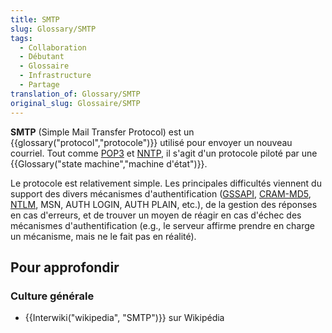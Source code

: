 ```yaml
---
title: SMTP
slug: Glossary/SMTP
tags:
  - Collaboration
  - Débutant
  - Glossaire
  - Infrastructure
  - Partage
translation_of: Glossary/SMTP
original_slug: Glossaire/SMTP
---
```

**SMTP** (Simple Mail Transfer Protocol) est un {{glossary("protocol","protocole")}} utilisé pour envoyer un nouveau courriel. Tout comme [POP3](/fr/docs/Glossaire/POP) et [NNTP](/fr/docs/Glossaire/NNTP), il s'agit d'un protocole piloté par une {{Glossary("state machine","machine d'état")}}.

Le protocole est relativement simple. Les principales difficultés viennent du support des divers mécanismes d'authentification ([GSSAPI](http://fr.wikipedia.org/wiki/GSS-API), [CRAM-MD5](http://en.wikipedia.org/wiki/CRAM-MD5), [NTLM](http://fr.wikipedia.org/wiki/NT_Lan_Manager), MSN, AUTH LOGIN, AUTH PLAIN, etc.), de la gestion des réponses en cas d'erreurs, et de trouver un moyen de réagir en cas d'échec des mécanismes d'authentification (e.g., le serveur affirme prendre en charge un mécanisme, mais ne le fait pas en réalité).

## Pour approfondir

### Culture générale

- {{Interwiki("wikipedia", "SMTP")}} sur Wikipédia

